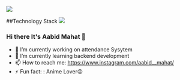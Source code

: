 
![](https://github.com/AabidMahat/AabidMahat/assets/115229298/11dcdf3a-b760-42ca-b55e-148bac8cd090)

##Technology Stack
![](https://github.com/AabidMahat/AabidMahat/assets/115229298/84e8bfaf-b10e-4c14-874f-be36f3dc552a)

### Hi there It's Aabid Mahat 👋

- 🔭 I’m currently working on attendance Sysytem
- 🌱 I’m currently learning backend development
- 📫 How to reach me: https://www.instagram.com/aabid__mahat/
- ⚡ Fun fact: : Anime Lover😉

